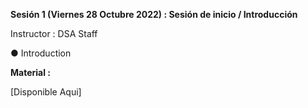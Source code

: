 **Sesión 1 (Viernes 28 Octubre 2022) : Sesión de inicio / Introducción**

Instructor : DSA Staff

● Introduction

**Material :**

[Disponible Aqui]
